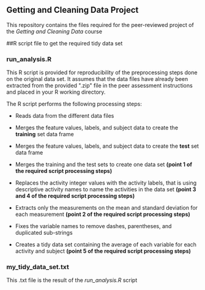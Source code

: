 Getting and Cleaning Data Project
---------------------------------

This repository contains the files required for the peer-reviewed project
of the *Getting and Cleaning Data* course

##R script file to get the required tidy data set

### **run_analysis.R**

This R script is provided for reproducibility of the preprocessing steps
done on the original data set.  It assumes that the data files have already
been extracted from the provided ".zip" file in the peer assessment
instructions and placed in your R working directory.
	
The R script performs the following processing steps:
	
* Reads data from the different data files
	
* Merges the feature values, labels, and subject data to create the
**training** set data frame

* Merges the feature values, labels, and subject data to create the
**test** set data frame
	
* Merges the training and the test sets to create one data set
**(point 1 of the required script processing steps)**
	
* Replaces the activity integer values with the activity labels, that is 
using descriptive activity names to name the activities in the data set
**(point 3 and 4 of the required script processing steps)**
	
* Extracts only the measurements on the mean and standard deviation for
each measurement
**(point 2 of the required script processing steps)**
	
* Fixes the variable names to remove dashes, parentheses, and duplicated
sub-strings
	
* Creates a tidy data set containing the average of each variable for each
activity and subject
**(point 5 of the required script processing steps)**

### **my_tidy_data_set.txt**

This .txt file is the result of the *run_analysis.R* script
